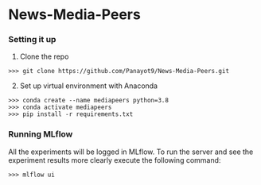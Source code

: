 # News-Media-Peers


### Setting it up
1. Clone the repo
```
>>> git clone https://github.com/Panayot9/News-Media-Peers.git
```

2. Set up virtual environment with Anaconda
```
>>> conda create --name mediapeers python=3.8
>>> conda activate mediapeers
>>> pip install -r requirements.txt
```

### Running MLflow
All the experiments will be logged in MLflow. To run the server and see the experiment results more clearly execute the following command:

```
>>> mlflow ui
```